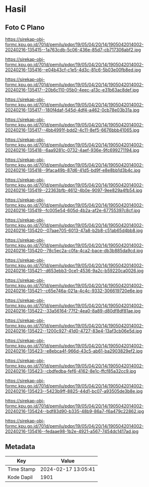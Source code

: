 # Hasil

## Foto C Plano

https://sirekap-obj-formc.kpu.go.id/701d/pemilu/pdpr/19/05/04/20/14/1905042014002-20240216-135415--1a763cdb-5c06-436e-85d7-cb717306abf2.jpg

https://sirekap-obj-formc.kpu.go.id/701d/pemilu/pdpr/19/05/04/20/14/1905042014002-20240216-135416--e04b43cf-c1e5-4d3c-81c6-5b03e00fb8ed.jpg

https://sirekap-obj-formc.kpu.go.id/701d/pemilu/pdpr/19/05/04/20/14/1905042014002-20240216-135417--20b6c110-05b0-4eec-a13c-e31b63ac8def.jpg

https://sirekap-obj-formc.kpu.go.id/701d/pemilu/pdpr/19/05/04/20/14/1905042014002-20240216-135417--180f4daf-545d-4df4-a462-0cb78e03b31a.jpg

https://sirekap-obj-formc.kpu.go.id/701d/pemilu/pdpr/19/05/04/20/14/1905042014002-20240216-135417--4bb4991f-bdd2-4c11-8ef5-6676bbb41065.jpg

https://sirekap-obj-formc.kpu.go.id/701d/pemilu/pdpr/19/05/04/20/14/1905042014002-20240216-135418--6aa9281c-0732-4aef-936e-9fc699271194.jpg

https://sirekap-obj-formc.kpu.go.id/701d/pemilu/pdpr/19/05/04/20/14/1905042014002-20240216-135418--9faca49b-87d6-41d5-bd9f-e8e8bb1d3b4c.jpg

https://sirekap-obj-formc.kpu.go.id/701d/pemilu/pdpr/19/05/04/20/14/1905042014002-20240216-135419--22363bfb-4612-4b0e-9097-9ee829a4fb54.jpg

https://sirekap-obj-formc.kpu.go.id/701d/pemilu/pdpr/19/05/04/20/14/1905042014002-20240216-135419--fc005e54-605d-4b2a-af2e-67755397c8cf.jpg

https://sirekap-obj-formc.kpu.go.id/701d/pemilu/pdpr/19/05/04/20/14/1905042014002-20240216-135420--07aae705-6013-47a8-b2b8-c51ab65d4bb8.jpg

https://sirekap-obj-formc.kpu.go.id/701d/pemilu/pdpr/19/05/04/20/14/1905042014002-20240216-135420--78c5ec2a-c0fa-4ca2-bace-db3b885da9cd.jpg

https://sirekap-obj-formc.kpu.go.id/701d/pemilu/pdpr/19/05/04/20/14/1905042014002-20240216-135421--d653ebb3-0ce1-4536-9a2c-b59220ca0026.jpg

https://sirekap-obj-formc.kpu.go.id/701d/pemilu/pdpr/19/05/04/20/14/1905042014002-20240216-135421--c65e746a-021a-4c4c-9332-306619720e6e.jpg

https://sirekap-obj-formc.kpu.go.id/701d/pemilu/pdpr/19/05/04/20/14/1905042014002-20240216-135422--33a56164-77f2-4ea0-8a89-d80df8df81ae.jpg

https://sirekap-obj-formc.kpu.go.id/701d/pemilu/pdpr/19/05/04/20/14/1905042014002-20240216-135422--1200c927-41d0-4727-83e4-13af3cb06e5d.jpg

https://sirekap-obj-formc.kpu.go.id/701d/pemilu/pdpr/19/05/04/20/14/1905042014002-20240216-135423--e8ebca4f-966d-43c5-ab61-ba2903829ef2.jpg

https://sirekap-obj-formc.kpu.go.id/701d/pemilu/pdpr/19/05/04/20/14/1905042014002-20240216-135423--cbdfedba-fef6-4162-8e1c-ffcf85a32cc9.jpg

https://sirekap-obj-formc.kpu.go.id/701d/pemilu/pdpr/19/05/04/20/14/1905042014002-20240216-135423--5423b9ff-8825-44d1-bc07-a93505de3b8e.jpg

https://sirekap-obj-formc.kpu.go.id/701d/pemilu/pdpr/19/05/04/20/14/1905042014002-20240216-135424--bdf83d90-b335-48b9-86a7-f6a479c22862.jpg

https://sirekap-obj-formc.kpu.go.id/701d/pemilu/pdpr/19/05/04/20/14/1905042014002-20240216-135416--fedaae98-1b2e-4921-a567-7454dc1417ad.jpg


## Metadata

| Key        | Value               |
| ---------- | ------------------- |
| Time Stamp | 2024-02-17 13:05:41 |
| Kode Dapil | 1901                |



